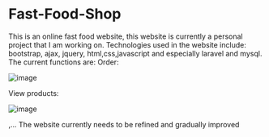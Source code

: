 # Fast-Food-Shop
This is an online fast food website, this website is currently a personal project that I am working on. Technologies used in the website include: bootstrap, ajax, jquery, html,css,javascript and especially laravel and mysql.
The current functions are:
Order:

![image](https://github.com/phuocnguyen240401/Fast-Food-Shop/assets/90311677/a71e56c7-82ea-4a0f-9e43-a3aed615cb14)


View products:

![image](https://github.com/phuocnguyen240401/Fast-Food-Shop/assets/90311677/5f3dd88a-8442-48ab-a0d7-85fc5680f0b6)


,...
The website currently needs to be refined and gradually improved
